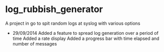 log_rubbish_generator
=====================

A project in go to spit random logs at syslog with various options


- 29/09/2014
Added a feature to spread log generation over a period of time
Added a rate display
Added a progress bar with time elapsed and number of messages


